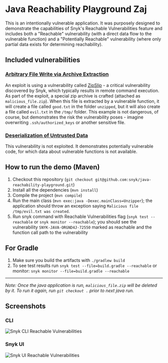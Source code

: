 # Java Reachability Playground Zaj

This is an intentionally vulnerable application. It was purposely designed to demonstrate the capabilities of Snyk's Reachable
Vulnerabilities feature and includes both a "Reachable" vulnerability (with a direct data flow to the vulnerable function) and a "Potentially Reachable" vulnerability (where only partial data exists for determining reachability).


## Included vulnerabilities
### [Arbitrary File Write via Archive Extraction](https://app.snyk.io/vuln/SNYK-JAVA-ORGND4J-72550)
An exploit is using a vulnerability called [ZipSlip](https://snyk.io/research/zip-slip-vulnerability) - a critical vulnerability discovered 
by Snyk, which typically results in remote command execution. As part of the exploit, a special zip archive is 
crafted (attached as `malicious_file.zip`). When this file is extracted by a vulnerable function, it will create a file 
called `good.txt` in the folder `unzipped`, but it will also create a file called `evil.txt` in the `/tmp/` folder. 
This example is not dangerous, of course, but demonstrates the risk the vulnerability poses - imagine overwriting `.ssh/authorized_keys` or another sensitive file.

### [Deserialization of Untrusted Data](https://app.snyk.io/vuln/SNYK-JAVA-COMMONSCOLLECTIONS-472711)
This vulnerability is not exploited. It demonstrates potentially vulnerable code, for which data about vulnerable functions
is not available.

## How to run the demo (Maven)
1. Checkout this repository (`git checkout git@github.com:snyk/java-reachability-playground.git`)
2. Install all the dependencies (`mvn install`)
3. Compile the project (`mvn compile`)
4. Run the main class (`mvn exec:java -Dexec.mainClass=Unzipper`); the application should throw an exception saying `Malicious file /tmp/evil.txt was created`.
5. Run snyk command with Reachable Vulnerabilities flag (`snyk test --reachable` or `snyk monitor --reachable`); you should see the vulnerability `SNYK-JAVA-ORGND4J-72550` marked as reachable
and the function call path to the vulnerability

## For Gradle 
1. Make sure you build the artifacts with `./gradlew build`
2. To see test results run `snyk test --file=build.gradle --reachable` or monitor: `snyk monitor --file=build.gradle --reachable`
---

*Note: Once the java application is run, `malicious_file.zip` will be deleted by it. To run it again, run `git checkout .` prior
to next java run.*

## Screenshots

### CLI
![Snyk CLI Reachable Vulnerabilities](CLI_reachable.png)

### Snyk UI
![Snyk UI Reachable Vulnerabilities](UI_reachable.png)

